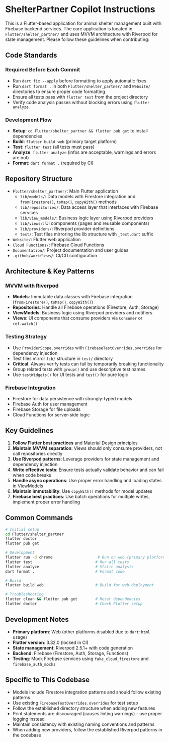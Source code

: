# ShelterPartner Copilot Instructions

This is a Flutter-based application for animal shelter management built with Firebase backend services. The core application is located in `Flutter/shelter_partner/` and uses MVVM architecture with Riverpod for state management. Please follow these guidelines when contributing:

## Code Standards

### Required Before Each Commit
- Run `dart fix --apply` before formatting to apply automatic fixes
- Run `dart format .` in both `Flutter/shelter_partner/` and `Website/` directories to ensure proper code formatting
- Ensure all tests pass with `flutter test` from the project directory
- Verify code analysis passes without blocking errors using `flutter analyze`

### Development Flow
- **Setup**: `cd Flutter/shelter_partner && flutter pub get` to install dependencies
- **Build**: `flutter build web` (primary target platform)
- **Test**: `flutter test` (all tests must pass)
- **Analyze**: `flutter analyze` (infos are acceptable, warnings and errors are not)
- **Format**: `dart format .` (required by CI)

## Repository Structure
- `Flutter/shelter_partner/`: Main Flutter application
  - `lib/models/`: Data models with Firestore integration and `fromFirestore()`, `toMap()`, `copyWith()` methods
  - `lib/repositories/`: Data access layer that interfaces with Firebase services
  - `lib/view_models/`: Business logic layer using Riverpod providers
  - `lib/views/`: UI components (pages and reusable components)
  - `lib/providers/`: Riverpod provider definitions
  - `test/`: Test files mirroring the lib structure with `_test.dart` suffix
- `Website/`: Flutter web application
- `Cloud Functions/`: Firebase Cloud Functions
- `Documentation/`: Project documentation and user guides
- `.github/workflows/`: CI/CD configuration

## Architecture & Key Patterns

### MVVM with Riverpod
- **Models**: Immutable data classes with Firebase integration (`fromFirestore()`, `toMap()`, `copyWith()`)
- **Repositories**: Handle all Firebase operations (Firestore, Auth, Storage)
- **ViewModels**: Business logic using Riverpod providers and notifiers
- **Views**: UI components that consume providers via `Consumer` or `ref.watch()`

### Testing Strategy
- Use `ProviderScope.overrides` with `FirebaseTestOverrides.overrides` for dependency injection
- Test files mirror `lib/` structure in `test/` directory
- **Critical**: Always verify tests can fail by temporarily breaking functionality
- Group related tests with `group()` and use descriptive test names
- Use `testWidgets()` for UI tests and `test()` for pure logic

### Firebase Integration
- Firestore for data persistence with strongly-typed models
- Firebase Auth for user management
- Firebase Storage for file uploads
- Cloud Functions for server-side logic

## Key Guidelines

1. **Follow Flutter best practices** and Material Design principles
2. **Maintain MVVM separation**: Views should only consume providers, not call repositories directly
3. **Use Riverpod patterns**: Leverage providers for state management and dependency injection
4. **Write effective tests**: Ensure tests actually validate behavior and can fail when code breaks
5. **Handle async operations**: Use proper error handling and loading states in ViewModels
6. **Maintain immutability**: Use `copyWith()` methods for model updates
7. **Firebase best practices**: Use batch operations for multiple writes, implement proper error handling

## Common Commands

```bash
# Initial setup
cd Flutter/shelter_partner
flutter doctor
flutter pub get

# Development
flutter run -d chrome                    # Run on web (primary platform)
flutter test                            # Run all tests
flutter analyze                         # Static analysis
dart format .                           # Format code

# Build
flutter build web                       # Build for web deployment

# Troubleshooting
flutter clean && flutter pub get        # Reset dependencies
flutter doctor                          # Check Flutter setup
```

## Development Notes

- **Primary platform**: Web (other platforms disabled due to `dart:html` usage)
- **Flutter version**: 3.32.0 (locked in CI)
- **State management**: Riverpod 2.5.1+ with code generation
- **Backend**: Firebase (Firestore, Auth, Storage, Functions)
- **Testing**: Mock Firebase services using `fake_cloud_firestore` and `firebase_auth_mocks`

## Specific to This Codebase

- Models include Firestore integration patterns and should follow existing patterns
- Use existing `FirebaseTestOverrides.overrides` for test setup
- Follow the established directory structure when adding new features
- Print statements are discouraged (causes linting warnings) - use proper logging instead
- Maintain consistency with existing naming conventions and patterns
- When adding new providers, follow the established Riverpod patterns in the codebase